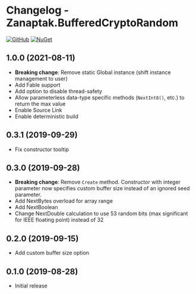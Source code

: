 # Changelog - Zanaptak.BufferedCryptoRandom

[![GitHub](https://img.shields.io/badge/-github-gray?logo=github)](https://github.com/zanaptak/BufferedCryptoRandom) [![NuGet](https://img.shields.io/nuget/v/Zanaptak.BufferedCryptoRandom?logo=nuget)](https://www.nuget.org/packages/Zanaptak.BufferedCryptoRandom)

## 1.0.0 (2021-08-11)

- __Breaking change__: Remove static Global instance (shift instance management to user)
- Add Fable support
- Add option to disable thread-safety
- Allow parameterless data-type specific methods (`NextInt8()`, etc.) to return the max value
- Enable Source Link
- Enable deterministic build

## 0.3.1 (2019-09-29)

- Fix constructor tooltip

## 0.3.0 (2019-09-28)

- __Breaking change__: Remove `Create` method. Constructor with integer parameter now specifies custom buffer size instead of an ignored seed parameter.
- Add NextBytes overload for array range
- Add NextBoolean
- Change NextDouble calculation to use 53 random bits (max significant for IEEE floating point) instead of 32

## 0.2.0 (2019-09-15)

- Add custom buffer size option

## 0.1.0 (2019-08-28)

- Initial release
